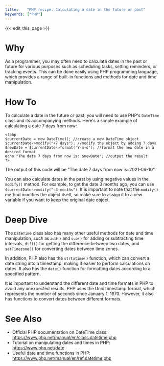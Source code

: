 ```yaml
---
title:    "PHP recipe: Calculating a date in the future or past"
keywords: ["PHP"]
---
```


{{< edit_this_page >}}

# Why

As a programmer, you may often need to calculate dates in the past or future for various purposes such as scheduling tasks, setting reminders, or tracking events. This can be done easily using PHP programming language, which provides a range of built-in functions and methods for date and time manipulation.

# How To

To calculate a date in the future or past, you will need to use PHP's `DateTime` class and its accompanying methods. Here's a simple example of calculating a date 7 days from now:

```
<?php
$currentDate = new DateTime(); //create a new DateTime object
$currentDate->modify("+7 days"); //modify the object by adding 7 days
$newDate = $currentDate->format('Y-m-d'); //format the new date in a desired format
echo "The date 7 days from now is: $newDate"; //output the result
?>
```

The output of this code will be "The date 7 days from now is: 2021-06-10".

You can also calculate dates in the past by using negative values in the `modify()` method. For example, to get the date 3 months ago, you can use `$currentDate->modify("-3 months")`. It is important to note that the `modify()` method modifies the object itself, so make sure to assign it to a new variable if you want to keep the original date object.

# Deep Dive

The `DateTime` class also has many other useful methods for date and time manipulation, such as `add()` and `sub()` for adding or subtracting time intervals, `diff()` for getting the difference between two dates, and `setTimezone()` for converting dates between time zones.

In addition, PHP also has the `strtotime()` function, which can convert a date string into a timestamp, making it easier to perform calculations on dates. It also has the `date()` function for formatting dates according to a specified pattern.

It is important to understand the different date and time formats in PHP to avoid any unexpected results. PHP uses the Unix timestamp format, which represents the number of seconds since January 1, 1970. However, it also has functions to convert dates between different formats.

# See Also
- Official PHP documentation on DateTime class: https://www.php.net/manual/en/class.datetime.php
- Tutorial on manipulating dates and times in PHP: https://www.php.net/date
- Useful date and time functions in PHP: https://www.php.net/manual/en/ref.datetime.php